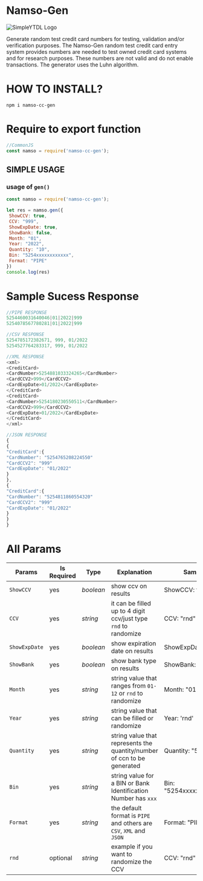 # Namso-Gen

![SimpleYTDL Logo](https://sg-res.9appsdownloading.com/sg/res/jpg/95/ce/7c0a8fda3b140cee93bdccc89f40-2n51.jpg?x-oss-process=style/mq200)

Generate random test credit card numbers for testing, validation and/or verification purposes. The Namso-Gen random test credit card entry system provides numbers are needed to test owned credit card systems and for research purposes. These numbers are not valid and do not enable transactions. The generator uses the Luhn algorithm.

# HOW TO INSTALL?
```
npm i namso-cc-gen
```

# Require to export function
```js
//CommonJS
const namso = require('namso-cc-gen');
```

## SIMPLE USAGE
### usage of `gen()`
```js
const namso = require('namso-cc-gen');

let res = namso.gen({
 ShowCCV: true,
 CCV: "999",
 ShowExpDate: true,
 ShowBank: false,
 Month: "01",
 Year: "2022",
 Quantity: "10",
 Bin: "5254xxxxxxxxxxxx",
 Format: "PIPE"
})
console.log(res)
```

# Sample Sucess Response
```js
//PIPE RESPONSE
5254460031640046|01|2022|999
5254078567780281|01|2022|999

//CSV RESPONSE
5254785172382671, 999, 01/2022
5254527764283317, 999, 01/2022

//XML RESPONSE
<xml>
<CreditCard>
<CardNumber>5254881033324265</CardNumber>
<CardCCV2>999</CardCCV2>
<CardExpDate>01/2022</CardExpDate>
</CreditCard>
<CreditCard>
<CardNumber>5254180230550511</CardNumber>
<CardCCV2>999</CardCCV2>
<CardExpDate>01/2022</CardExpDate>
</CreditCard>
</xml>

//JSON RESPONSE
{
{
"CreditCard":{
"CardNumber": "5254765208224550"
"CardCCV2": "999"
"CardExpDate": "01/2022"
}
},
{
"CreditCard":{
"CardNumber": "5254811860554320"
"CardCCV2": "999"
"CardExpDate": "01/2022"
}
}
}
```

# All Params
Params | Is Required | Type | Explanation | Sample
--- | --- | --- | --- | ---
`ShowCCV` | yes | *boolean* | show ccv on results | ShowCCV: true
`CCV` | yes | *string* | it can be filled up to 4 digit ccv/just type `rnd` to randomize | CCV: "rnd"
`ShowExpDate` | yes | *boolean* | show expiration date on results | ShowExpDate: true
`ShowBank` | yes | *boolean* | show bank type on results | ShowBank: false
`Month` | yes | *string* | string value that ranges from `01-12` or `rnd` to randomize | Month: "01"
`Year` | yes | *string* | string value that can be filled or randomize | Year: 'rnd'
`Quantity` | yes | *string* | string value that represents the quantity/number of ccn to be generated | Quantity: "5"
`Bin` | yes | *string* | string value for a BIN or Bank Identification Number has `xxx` | Bin: "5254xxxxxxxxxxxx"
`Format` | yes | *string* | the default format is `PIPE` and others are `CSV`, `XML` and `JSON` | Format: "PIPE"
`rnd` | optional | *string* | example if you want to randomize the CCV | CCV: "rnd"